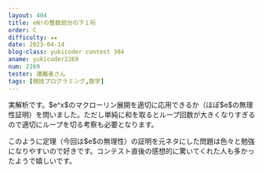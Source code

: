 ```yaml
---
layout: 404
title: eN!の整数部分の下１桁
order: C
difficulty: ★★
date: 2023-04-14
blog-class: yukicoder contest 384
aname: yukicoder2269
num: 2269
tester: 遭難者さん
tags: [競技プログラミング,数学]
---
```


<p>
実解析です。$e^x$のマクローリン展開を適切に応用できるか（ほぼ$e$の無理性証明）を問いました。ただし単純に和を取るとループ回数が大きくなりすぎるので適切にループを切る考察も必要となります。
</p>
<p>
このように定理（今回は$e$の無理性）の証明を元ネタにした問題は色々と勉強になりやすいので好きです。コンテスト直後の感想的に驚いてくれた人も多かったようで嬉しいです。
</p>
